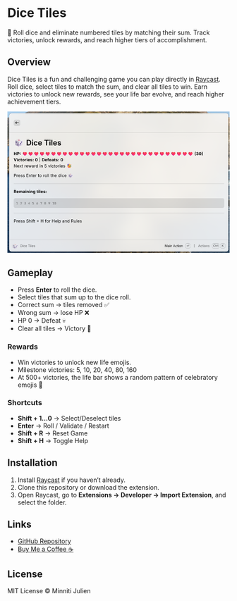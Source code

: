 # Dice Tiles

🎲 Roll dice and eliminate numbered tiles by matching their sum. Track victories, unlock rewards, and reach higher tiers of accomplishment.

## Overview

Dice Tiles is a fun and challenging game you can play directly in [Raycast](https://www.raycast.com). Roll dice, select tiles to match the sum, and clear all tiles to win. Earn victories to unlock new rewards, see your life bar evolve, and reach higher achievement tiers.

![Screenshot](img/screen_base.png)

## Gameplay

- Press **Enter** to roll the dice.  
- Select tiles that sum up to the dice roll.  
- Correct sum → tiles removed ✅  
- Wrong sum → lose HP ❌  
- HP 0 → Defeat 💀  
- Clear all tiles → Victory 🎉  

### Rewards

- Win victories to unlock new life emojis.  
- Milestone victories: 5, 10, 20, 40, 80, 160  
- At 500+ victories, the life bar shows a random pattern of celebratory emojis 🎇  

### Shortcuts

- **Shift + 1…0** → Select/Deselect tiles  
- **Enter** → Roll / Validate / Restart  
- **Shift + R** → Reset Game  
- **Shift + H** → Toggle Help  

## Installation

1. Install [Raycast](https://www.raycast.com) if you haven’t already.  
2. Clone this repository or download the extension.  
3. Open Raycast, go to **Extensions → Developer → Import Extension**, and select the folder.  

## Links

- [GitHub Repository](https://github.com/Jumitti/dice-tiles)  
- [Buy Me a Coffee ☕](https://www.buymeacoffee.com/yourusername)

## License

MIT License © Minniti Julien
